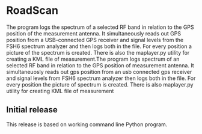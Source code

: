 # RoadScan

 The program logs the spectrum of a selected RF band in
relation to the GPS position of the measurement antenna. It simultaneously reads out GPS position from a USB-connected GPS receiver and signal levels from the FSH6 spectrum analyzer and then logs both in the file. For every position a picture of the spectrum
is created. There is also the maplayer.py utility for creating a KML file of measurement.The program logs spectrum of an selected RF band in
relation to the GPS position of measurement antenna. It simultaneuosly reads out gps position from an usb connected gps receiver and signal levels from FSH6 spectrum analyzer then logs both in the file. For every position the picture of spectrum
is created. There is also maplayer.py utility for creating KML file of measurement

## Initial release

 This release is based on working command line Python program.
